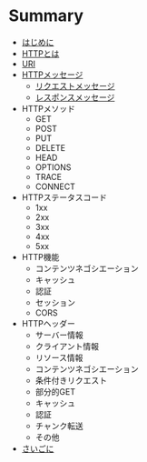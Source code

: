 # Summary

* [はじめに](README.md)
* [HTTPとは](definition.md)
* [URI](uri.md)
* [HTTPメッセージ](http-message/README.md)
  * [リクエストメッセージ](http-message/request-message.md)
  * [レスポンスメッセージ](http-message/response-message.md)
* HTTPメソッド
  * GET
  * POST
  * PUT
  * DELETE
  * HEAD
  * OPTIONS
  * TRACE
  * CONNECT
* HTTPステータスコード
  * 1xx
  * 2xx
  * 3xx
  * 4xx
  * 5xx
* HTTP機能
  * コンテンツネゴシエーション
  * キャッシュ
  * 認証
  * セッション
  * CORS
* HTTPヘッダー
  * サーバー情報
  * クライアント情報
  * リソース情報
  * コンテンツネゴシエーション
  * 条件付きリクエスト
  * 部分的GET
  * キャッシュ
  * 認証
  * チャンク転送
  * その他
* [さいごに](conclusion.md)
